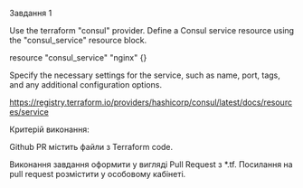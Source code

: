 Завдання 1

Use the terraform "consul" provider.
Define a Consul service resource using the "consul_service" resource block.

resource "consul_service" "nginx" {}

Specify the necessary settings for the service, such as name, port, tags, and any additional configuration options.

https://registry.terraform.io/providers/hashicorp/consul/latest/docs/resources/service

Критерій виконання:

Github PR містить файли з Terraform code.

Виконання завдання оформити у вигляді Pull Request з *.tf. Посилання на pull request розмістити у особовому кабінеті.